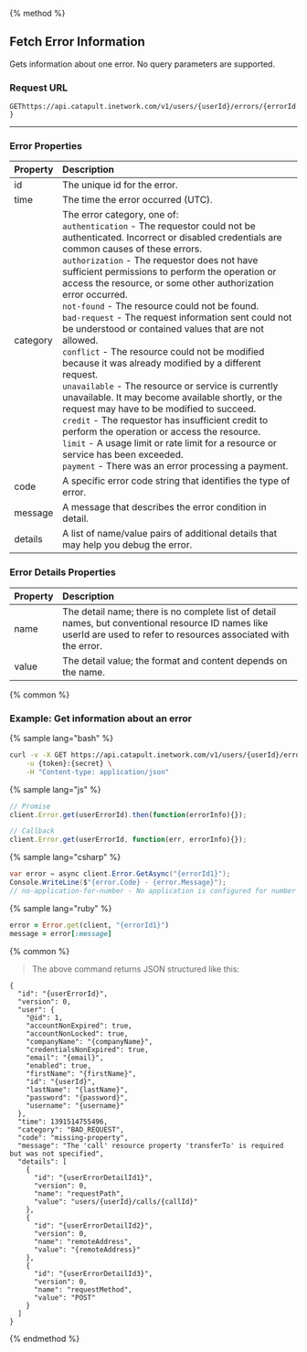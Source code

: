 {% method %}

## Fetch Error Information
Gets information about one error. No query parameters are supported.

### Request URL

<code class="get">GET</code>`https://api.catapult.inetwork.com/v1/users/{userId}/errors/{errorId}`

---

### Error Properties

| Property | Description                                                                                                                                                                                                                                                                                                                                                                                                                                                                                                                                                                                                                                                                                                                                                                                                                                                                                                                                                                                                                         |
|:---------|:------------------------------------------------------------------------------------------------------------------------------------------------------------------------------------------------------------------------------------------------------------------------------------------------------------------------------------------------------------------------------------------------------------------------------------------------------------------------------------------------------------------------------------------------------------------------------------------------------------------------------------------------------------------------------------------------------------------------------------------------------------------------------------------------------------------------------------------------------------------------------------------------------------------------------------------------------------------------------------------------------------------------------------|
| id       | The unique id for the error.                                                                                                                                                                                                                                                                                                                                                                                                                                                                                                                                                                                                                                                                                                                                                                                                                                                                                                                                                                                                        |
| time     | The time the error occurred (UTC).                                                                                                                                                                                                                                                                                                                                                                                                                                                                                                                                                                                                                                                                                                                                                                                                                                                                                                                                                                                                  |
| category | The error category, one of:<br>`authentication` - The requestor could not be authenticated. Incorrect or disabled credentials are common causes of these errors. <br>`authorization` - The requestor does not have sufficient permissions to perform the operation or access the resource, or some other authorization error occurred.<br> `not-found` - The resource could not be found. <br>`bad-request` - The request information sent could not be understood or contained values that are not allowed.<br>`conflict` - The resource could not be modified because it was already modified by a different request.<br>`unavailable` - The resource or service is currently unavailable. It may become available shortly, or the request may have to be modified to succeed.<br>`credit` - The requestor has insufficient credit to perform the operation or access the resource.<br>`limit` - A usage limit or rate limit for a resource or service has been exceeded.<br>`payment` - There was an error processing a payment. |
| code     | A specific error code string that identifies the type of error.                                                                                                                                                                                                                                                                                                                                                                                                                                                                                                                                                                                                                                                                                                                                                                                                                                                                                                                                                                     |
| message  | A message that describes the error condition in detail.                                                                                                                                                                                                                                                                                                                                                                                                                                                                                                                                                                                                                                                                                                                                                                                                                                                                                                                                                                             |
| details  | A list of name/value pairs of additional details that may help you debug the error.                                                                                                                                                                                                                                                                                                                                                                                                                                                                                                                                                                                                                                                                                                                                                                                                                                                                                                                                                 |

### Error Details Properties
| Property | Description                                                                                                                                                          |
|:---------|:---------------------------------------------------------------------------------------------------------------------------------------------------------------------|
| name     | The detail name; there is no complete list of detail names, but conventional resource ID names like userId are used to refer to resources associated with the error. |
| value    | The detail value; the format and content depends on the name.                                                                                                        |

{% common %}

### Example: Get information about an error
{% sample lang="bash" %}

```bash
curl -v -X GET https://api.catapult.inetwork.com/v1/users/{userId}/errors/{userErrorId} \
	-u {token}:{secret} \
	-H "Content-type: application/json"
```

{% sample lang="js" %}

```js
// Promise
client.Error.get(userErrorId).then(function(errorInfo){});

// Callback
client.Error.get(userErrorId, function(err, errorInfo){});
```

{% sample lang="csharp" %}

```csharp
var error = async client.Error.GetAsync("{errorId1}");
Console.WriteLine($"{error.Code} - {error.Message}");
// no-application-for-number - No application is configured for number +19195556666

```

{% sample lang="ruby" %}

```ruby
error = Error.get(client, "{errorId1}")
message = error[:message]
```

{% common %}

> The above command returns JSON structured like this:

```
{
  "id": "{userErrorId}",
  "version": 0,
  "user": {
    "@id": 1,
    "accountNonExpired": true,
    "accountNonLocked": true,
    "companyName": "{companyName}",
    "credentialsNonExpired": true,
    "email": "{email}",
    "enabled": true,
    "firstName": "{firstName}",
    "id": "{userId}",
    "lastName": "{lastName}",
    "password": "{password}",
    "username": "{username}"
  },
  "time": 1391514755496,
  "category": "BAD_REQUEST",
  "code": "missing-property",
  "message": "The 'call' resource property 'transferTo' is required but was not specified",
  "details": [
    {
      "id": "{userErrorDetailId1}",
      "version": 0,
      "name": "requestPath",
      "value": "users/{userId}/calls/{callId}"
    },
    {
      "id": "{userErrorDetailId2}",
      "version": 0,
      "name": "remoteAddress",
      "value": "{remoteAddress}"
    },
    {
      "id": "{userErrorDetailId3}",
      "version": 0,
      "name": "requestMethod",
      "value": "POST"
    }
  ]
}
```
{% endmethod %}
